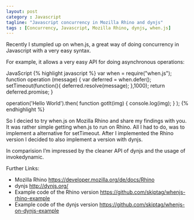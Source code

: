 ```yaml
---
layout: post
category : Javascript
tagline: "Javascript concurrency in Mozilla Rhino and dynjs"
tags : [Concurrency, Javascript, Mozilla Rhino, dynjs, when.js]
---
```

Recently I stumpled up on when.js, a great way of doing concurrency in Javascript with a very easy syntax.

For example, it allows a very easy API for doing asynchronous operations:

JavaScript
{% highlight javascript %}
var when = require("when.js");
function operation (message) {
      var deferred = when.defer();
      setTimeout(function(){
            deferred.resolve(message);
      },1000);
      return deferred.promise;
}

operation('Hello World').then(
  function gotIt(img) {
        console.log(img);
  }
);
{% endhighlight %}

So I decied to try when.js on Mozilla Rhino and share my findings with you. It was rather simple getting when.js to run on Rhino. All I had to do, was to implement a alternative for setTimeout. After I implemented the Rhino version I decided to also implement a version with dynjs.

In comparision I’m impressed by the cleaner API of dynjs and the usage of invokedynamic.

Further Links:
* Mozilla Rhino https://developer.mozilla.org/de/docs/Rhino
* dynjs http://dynjs.org/
* Example code of the Rhino version https://github.com/skiptag/whenjs-rhino-example
* Example code of the dynjs version https://github.com/skiptag/whenjs-on-dynjs-example
